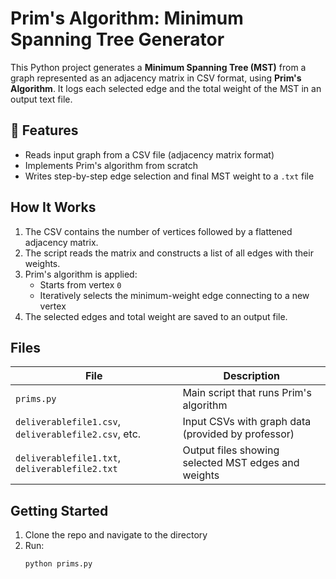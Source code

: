 # Prim's Algorithm: Minimum Spanning Tree Generator

This Python project generates a **Minimum Spanning Tree (MST)** from a graph represented as an adjacency matrix in CSV format, using **Prim's Algorithm**. It logs each selected edge and the total weight of the MST in an output text file.

## 📌 Features

- Reads input graph from a CSV file (adjacency matrix format)
- Implements Prim's algorithm from scratch
- Writes step-by-step edge selection and final MST weight to a `.txt` file

## How It Works

1. The CSV contains the number of vertices followed by a flattened adjacency matrix.
2. The script reads the matrix and constructs a list of all edges with their weights.
3. Prim's algorithm is applied:
   - Starts from vertex `0`
   - Iteratively selects the minimum-weight edge connecting to a new vertex
4. The selected edges and total weight are saved to an output file.

## Files

| File | Description |
|------|-------------|
| `prims.py` | Main script that runs Prim's algorithm |
| `deliverablefile1.csv`, `deliverablefile2.csv`, etc. | Input CSVs with graph data (provided by professor) |
| `deliverablefile1.txt`, `deliverablefile2.txt` | Output files showing selected MST edges and weights |

## Getting Started

1. Clone the repo and navigate to the directory
2. Run:
   ```bash
   python prims.py
